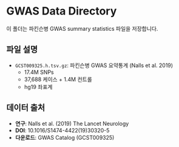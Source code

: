 # GWAS Data Directory

이 폴더는 파킨슨병 GWAS summary statistics 파일을 저장합니다.

## 파일 설명

- `GCST009325.h.tsv.gz`: 파킨슨병 GWAS 요약통계 (Nalls et al. 2019)
  - 17.4M SNPs
  - 37,688 케이스 + 1.4M 컨트롤
  - hg19 좌표계

## 데이터 출처

- **연구**: Nalls et al. (2019) The Lancet Neurology
- **DOI**: 10.1016/S1474-4422(19)30320-5
- **다운로드**: GWAS Catalog (GCST009325)